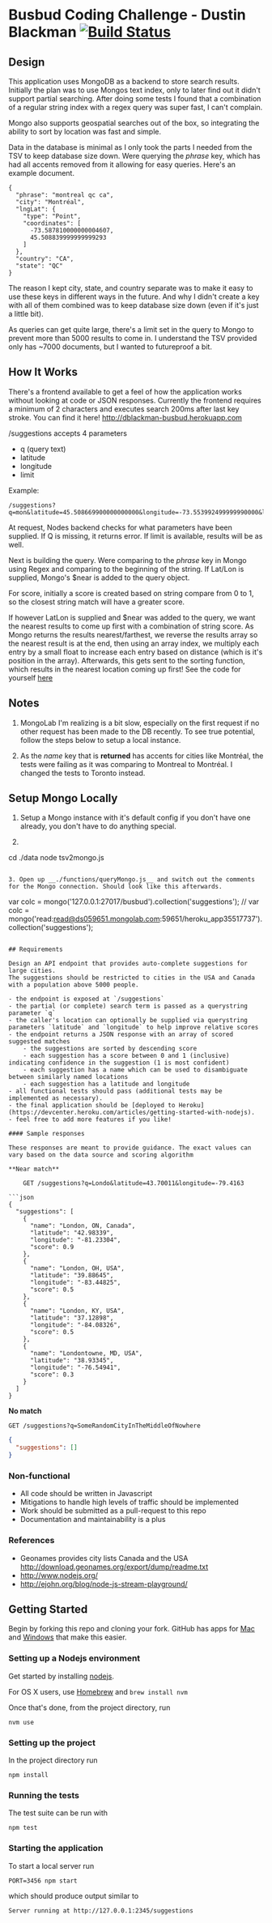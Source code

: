 # Busbud Coding Challenge - Dustin Blackman [![Build Status](https://circleci.com/gh/busbud/coding-challenge-backend-c/tree/master.png?circle-token=6e396821f666083bc7af117113bdf3a67523b2fd)](https://circleci.com/gh/busbud/coding-challenge-backend-c)

## Design

This application uses MongoDB as a backend to store search results. Initially the plan was to use Mongos text index, only to later find out it didn't support partial searching. After doing some tests I found that a combination of a regular string index with a regex query was super fast, I can't complain.

Mongo also supports geospatial searches out of the box, so integrating the ability to sort by location was fast and simple.

Data in the database is minimal as I only took the parts I needed from the TSV to keep database size down. Were querying the *phrase* key, which has had all accents removed from it allowing for easy queries. Here's an example document.

```
{
  "phrase": "montreal qc ca",
  "city": "Montréal",
  "lngLat": {
    "type": "Point",
    "coordinates": [
      -73.587810000000004607,
      45.508839999999999293
    ]
  },
  "country": "CA",
  "state": "QC"
}
```

The reason I kept city, state, and country separate was to make it easy to use these keys in different ways in the future. And why I didn't create a key with all of them combined was to keep database size down (even if it's just a little bit).

As queries can get quite large, there's a limit set in the query to Mongo to prevent more than 5000 results to come in. I understand the TSV provided only has ~7000 documents, but I wanted to futureproof a bit.

## How It Works

There's a frontend available to get a feel of how the application works without looking at code or JSON responses. Currently the frontend requires a minimum of 2 characters and executes search 200ms after last key stroke. You can find it here! http://dblackman-busbud.herokuapp.com

/suggestions accepts 4 parameters
- q (query text)
- latitude
- longitude
- limit

Example:
```
/suggestions?q=mon&latitude=45.508669900000000000&longitude=-73.553992499999990000&limit=5
```

At request, Nodes backend checks for what parameters have been supplied. If Q is missing, it returns error. If limit is available, results will be as well.

Next is building the query. Were comparing to the *phrase* key in Mongo using Regex and comparing to the beginning of the string. If Lat/Lon is supplied, Mongo's $near is added to the query object.

For score, initially a score is created based on string compare from 0 to 1, so the closest string match will have a greater score.

If however LatLon is supplied and $near was added to the query, we want the nearest results to come up first with a combination of string score. As Mongo returns the results nearest/farthest, we reverse the results array so the nearest result is at the end, then using an array index, we multiply each entry by a small float to increase each entry based on distance (which is it's position in the array). Afterwards, this gets sent to the sorting function, which results in the nearest location coming up first! See the code for yourself [here](./functions/queryMongo.js#L70)

## Notes

1. MongoLab I'm realizing is a bit slow, especially on the first request if no other request has been made to the DB recently. To see true potential, follow the steps below to setup a local instance.

2. As the *name* key that is __returned__ has accents for cities like Montréal, the tests were failing as it was comparing to Montreal to Montréal. I changed the tests to Toronto instead.

## Setup Mongo Locally
1. Setup a Mongo instance with it's default config if you don't have one already, you don't have to do anything special.

2. ```
cd ./data
node tsv2mongo.js
```

3. Open up __./functions/queryMongo.js__ and switch out the comments for the Mongo connection. Should look like this afterwards.

```
var colc = mongo('127.0.0.1:27017/busbud').collection('suggestions');
// var colc = mongo('read:read@ds059651.mongolab.com:59651/heroku_app35517737').collection('suggestions');

```

## Requirements

Design an API endpoint that provides auto-complete suggestions for large cities.
The suggestions should be restricted to cities in the USA and Canada with a population above 5000 people.

- the endpoint is exposed at `/suggestions`
- the partial (or complete) search term is passed as a querystring parameter `q`
- the caller's location can optionally be supplied via querystring parameters `latitude` and `longitude` to help improve relative scores
- the endpoint returns a JSON response with an array of scored suggested matches
    - the suggestions are sorted by descending score
    - each suggestion has a score between 0 and 1 (inclusive) indicating confidence in the suggestion (1 is most confident)
    - each suggestion has a name which can be used to disambiguate between similarly named locations
    - each suggestion has a latitude and longitude
- all functional tests should pass (additional tests may be implemented as necessary).
- the final application should be [deployed to Heroku](https://devcenter.heroku.com/articles/getting-started-with-nodejs).
- feel free to add more features if you like!

#### Sample responses

These responses are meant to provide guidance. The exact values can vary based on the data source and scoring algorithm

**Near match**

    GET /suggestions?q=Londo&latitude=43.70011&longitude=-79.4163

```json
{
  "suggestions": [
    {
      "name": "London, ON, Canada",
      "latitude": "42.98339",
      "longitude": "-81.23304",
      "score": 0.9
    },
    {
      "name": "London, OH, USA",
      "latitude": "39.88645",
      "longitude": "-83.44825",
      "score": 0.5
    },
    {
      "name": "London, KY, USA",
      "latitude": "37.12898",
      "longitude": "-84.08326",
      "score": 0.5
    },
    {
      "name": "Londontowne, MD, USA",
      "latitude": "38.93345",
      "longitude": "-76.54941",
      "score": 0.3
    }
  ]
}
```

**No match**

    GET /suggestions?q=SomeRandomCityInTheMiddleOfNowhere

```json
{
  "suggestions": []
}
```


### Non-functional

- All code should be written in Javascript
- Mitigations to handle high levels of traffic should be implemented
- Work should be submitted as a pull-request to this repo
- Documentation and maintainability is a plus

### References

- Geonames provides city lists Canada and the USA http://download.geonames.org/export/dump/readme.txt
- http://www.nodejs.org/
- http://ejohn.org/blog/node-js-stream-playground/


## Getting Started

Begin by forking this repo and cloning your fork. GitHub has apps for [Mac](http://mac.github.com/) and
[Windows](http://windows.github.com/) that make this easier.

### Setting up a Nodejs environment

Get started by installing [nodejs](http://www.nodejs.org).

For OS X users, use [Homebrew](http://brew.sh) and `brew install nvm`

Once that's done, from the project directory, run

```
nvm use
```

### Setting up the project

In the project directory run

```
npm install
```

### Running the tests

The test suite can be run with

```
npm test
```

### Starting the application

To start a local server run

```
PORT=3456 npm start
```

which should produce output similar to

```
Server running at http://127.0.0.1:2345/suggestions
```
